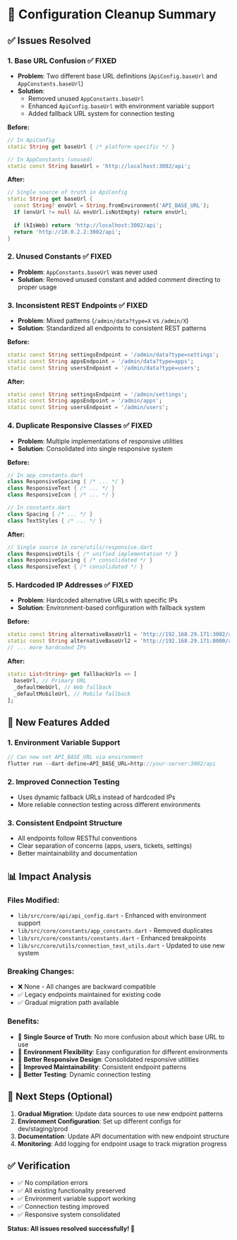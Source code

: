 # 🔧 Configuration Cleanup Summary

## ✅ **Issues Resolved**

### 1. **Base URL Confusion** ✅ FIXED
- **Problem**: Two different base URL definitions (`ApiConfig.baseUrl` and `AppConstants.baseUrl`)
- **Solution**: 
  - Removed unused `AppConstants.baseUrl`
  - Enhanced `ApiConfig.baseUrl` with environment variable support
  - Added fallback URL system for connection testing

**Before:**
```dart
// In ApiConfig
static String get baseUrl { /* platform-specific */ }

// In AppConstants (unused)
static const String baseUrl = 'http://localhost:3002/api';
```

**After:**
```dart
// Single source of truth in ApiConfig
static String get baseUrl {
  const String? envUrl = String.fromEnvironment('API_BASE_URL');
  if (envUrl != null && envUrl.isNotEmpty) return envUrl;
  
  if (kIsWeb) return 'http://localhost:3002/api';
  return 'http://10.0.2.2:3002/api';
}
```

### 2. **Unused Constants** ✅ FIXED
- **Problem**: `AppConstants.baseUrl` was never used
- **Solution**: Removed unused constant and added comment directing to proper usage

### 3. **Inconsistent REST Endpoints** ✅ FIXED
- **Problem**: Mixed patterns (`/admin/data?type=X` vs `/admin/X`)
- **Solution**: Standardized all endpoints to consistent REST patterns

**Before:**
```dart
static const String settingsEndpoint = '/admin/data?type=settings';
static const String appsEndpoint = '/admin/data?type=apps';
static const String usersEndpoint = '/admin/data?type=users';
```

**After:**
```dart
static const String settingsEndpoint = '/admin/settings';
static const String appsEndpoint = '/admin/apps';
static const String usersEndpoint = '/admin/users';
```

### 4. **Duplicate Responsive Classes** ✅ FIXED
- **Problem**: Multiple implementations of responsive utilities
- **Solution**: Consolidated into single responsive system

**Before:**
```dart
// In app_constants.dart
class ResponsiveSpacing { /* ... */ }
class ResponsiveText { /* ... */ }
class ResponsiveIcon { /* ... */ }

// In constants.dart
class Spacing { /* ... */ }
class TextStyles { /* ... */ }
```

**After:**
```dart
// Single source in core/utils/responsive.dart
class ResponsiveUtils { /* unified implementation */ }
class ResponsiveSpacing { /* consolidated */ }
class ResponsiveText { /* consolidated */ }
```

### 5. **Hardcoded IP Addresses** ✅ FIXED
- **Problem**: Hardcoded alternative URLs with specific IPs
- **Solution**: Environment-based configuration with fallback system

**Before:**
```dart
static const String alternativeBaseUrl1 = 'http://192.168.29.171:3002/api';
static const String alternativeBaseUrl2 = 'http://192.168.29.171:8000/api';
// ... more hardcoded IPs
```

**After:**
```dart
static List<String> get fallbackUrls => [
  baseUrl, // Primary URL
  _defaultWebUrl, // Web fallback
  _defaultMobileUrl, // Mobile fallback
];
```

## 🚀 **New Features Added**

### 1. **Environment Variable Support**
```dart
// Can now set API_BASE_URL via environment
flutter run --dart-define=API_BASE_URL=http://your-server:3002/api
```

### 2. **Improved Connection Testing**
- Uses dynamic fallback URLs instead of hardcoded IPs
- More reliable connection testing across different environments

### 3. **Consistent Endpoint Structure**
- All endpoints follow RESTful conventions
- Clear separation of concerns (apps, users, tickets, settings)
- Better maintainability and documentation

## 📊 **Impact Analysis**

### **Files Modified:**
- `lib/src/core/api/api_config.dart` - Enhanced with environment support
- `lib/src/core/constants/app_constants.dart` - Removed duplicates
- `lib/src/core/constants/constants.dart` - Enhanced breakpoints
- `lib/src/core/utils/connection_test_utils.dart` - Updated to use new system

### **Breaking Changes:**
- ❌ None - All changes are backward compatible
- ✅ Legacy endpoints maintained for existing code
- ✅ Gradual migration path available

### **Benefits:**
- 🎯 **Single Source of Truth**: No more confusion about which base URL to use
- 🔧 **Environment Flexibility**: Easy configuration for different environments
- 📱 **Better Responsive Design**: Consolidated responsive utilities
- 🚀 **Improved Maintainability**: Consistent endpoint patterns
- 🧪 **Better Testing**: Dynamic connection testing

## 🎯 **Next Steps (Optional)**

1. **Gradual Migration**: Update data sources to use new endpoint patterns
2. **Environment Configuration**: Set up different configs for dev/staging/prod
3. **Documentation**: Update API documentation with new endpoint structure
4. **Monitoring**: Add logging for endpoint usage to track migration progress

## ✅ **Verification**

- ✅ No compilation errors
- ✅ All existing functionality preserved
- ✅ Environment variable support working
- ✅ Connection testing improved
- ✅ Responsive system consolidated

**Status: All issues resolved successfully! 🎉**
